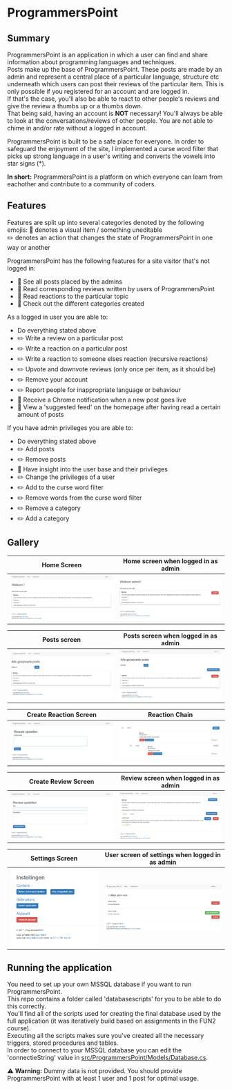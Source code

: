 # ProgrammersPoint
## Summary
ProgrammersPoint is an application in which a user can find and share information about programming languages and techniques.  
Posts make up the base of ProgrammersPoint.
These posts are made by an admin and represent a central place of a particular language, structure etc underneath which users can post their reviews of the particular item. This is only possible if you registered for an account and are logged in.  
If that's the case, you'll also be able to react to other people's reviews and give the review a thumbs up or a thumbs down.  
That being said, having an account is **NOT** necessary! You'll always be able to look at the conversations/reviews of other people. You are not able to chime in and/or rate without a logged in account.  

ProgrammersPoint is built to be a safe place for everyone. In order to safeguard the enjoyment of the site, I implemented a curse word filter that picks up strong language in a user's writing and converts the vowels into star signs (*).

**In short:** ProgrammersPoint is a platform on which everyone can learn from eachother and contribute to a community of coders.

## Features  
Features are split up into several categories denoted by the following emojis:
:eyes: denotes a visual item / something uneditable  
:pencil2: denotes an action that changes the state of ProgrammersPoint in one way or another

ProgrammersPoint has the following features for a site visitor that's not logged in:
- :eyes: See all posts placed by the admins
- :eyes: Read corresponding reviews written by users of ProgrammersPoint
- :eyes: Read reactions to the particular topic
- :eyes: Check out the different categories created

As a logged in user you are able to:
- Do everything stated above
- :pencil2: Write a review on a particular post
- :pencil2: Write a reaction on a particular post
- :pencil2: Write a reaction to someone elses reaction (recursive reactions)
- :pencil2: Upvote and downvote reviews (only once per item, as it should be)
- :pencil2: Remove your account
- :pencil2: Report people for inappropriate language or behaviour
- :eyes: Receive a Chrome notification when a new post goes live
- :eyes: View a 'suggested feed' on the homepage after having read a certain amount of posts

If you have admin privileges you are able to:
- Do everything stated above
- :pencil2: Add posts
- :pencil2: Remove posts
- :eyes: Have insight into the user base and their privileges
- :pencil2: Change the privileges of a user
- :pencil2: Add to the curse word filter
- :pencil2: Remove words from the curse word filter
- :pencil2: Remove a category
- :pencil2: Add a category

## Gallery
**Home Screen**                           | **Home screen when logged in as admin**  
:----------------------------------------:|:----------------------------------------------------:
![ProgrammersPoint home](images/home.png) | ![ProgrammersPoint home login](images/home_admin.png)  

**Posts screen**                            | **Posts screen when logged in as admin**  
:------------------------------------------:|:------------------------------------------------------:
![ProgrammersPoint posts](images/posts.png) | ![ProgrammersPoint posts login](images/posts_admin.png)  

**Create Reaction Screen**                                 | **Reaction Chain**  
:---------------------------------------------------------:|:------------------------------------------------------------:
![ProgrammersPoint reaction creation](images/reaction.png) | ![ProgrammersPoint reaction chain](images/reaction_chain.png)  

**Create Review Screen**                                   | **Review screen when logged in as admin**
:---------------------------------------------------------:|:----------------------------------------------------------:
![ProgrammersPoint review creation](images/add_review.png) | ![ProgrammersPoint review screen](images/reviews_admin.png)

**Settings Screen**                               | **User screen of settings when logged in as admin**
:------------------------------------------------:|:----------------------------------------------------------------:
![ProgrammersPoint settings](images/settings.png) | ![ProgrammersPoint settings users](images/settings_all_users.png)

## Running the application
You need to set up your own MSSQL database if you want to run ProgrammersPoint.  
This repo contains a folder called 'databasescripts' for you to be able to do this correctly.  
You'll find all of the scripts used for creating the final database used by the full application (it was iteratively build based on assignments in the FUN2 course).  
Executing all the scripts makes sure you've created all the necessary triggers, stored procedures and tables.  
In order to connect to your MSSQL database you can edit the 'connectieString' value in [src/ProgrammersPoint/Models/Database.cs](https://github.com/Martijnvos/ProgrammersPoint/blob/master/src/ProgrammersPoint/Models/Database.cs).

:warning: **Warning:** Dummy data is not provided. You should provide ProgrammersPoint with at least 1 user and 1 post for optimal usage.